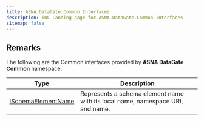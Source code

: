 ```yaml
---
title: ASNA.DataGate.Common Interfaces
description: TOC Landing page for ASNA.DataGate.Common Interfaces
sitemap: false
---
```


## Remarks

The following are the Common interfaces provided by **ASNA DataGate Common** namespace.


| Type | Description |
| --- | --- |
| [ISchemaElementName](/reference/datagate/datagate-common/i-schema-element-name.html) | Represents a schema element name with its local name, namespace URI, and name. |
